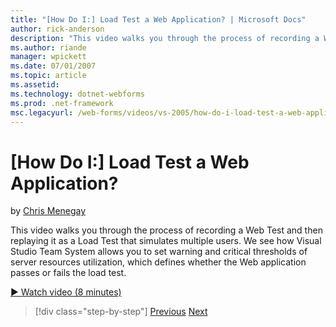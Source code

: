 ```yaml
---
title: "[How Do I:] Load Test a Web Application? | Microsoft Docs"
author: rick-anderson
description: "This video walks you through the process of recording a Web Test and then replaying it as a Load Test that simulates multiple users. We see how Visual Studio..."
ms.author: riande
manager: wpickett
ms.date: 07/01/2007
ms.topic: article
ms.assetid: 
ms.technology: dotnet-webforms
ms.prod: .net-framework
msc.legacyurl: /web-forms/videos/vs-2005/how-do-i-load-test-a-web-application
---
```

[How Do I:] Load Test a Web Application?
====================
by [Chris Menegay](https://twitter.com/CMenegay)

This video walks you through the process of recording a Web Test and then replaying it as a Load Test that simulates multiple users. We see how Visual Studio Team System allows you to set warning and critical thresholds of server resources utilization, which defines whether the Web application passes or fails the load test.

[&#9654; Watch video (8 minutes)](https://channel9.msdn.com/Blogs/ASP-NET-Site-Videos/how-do-i-load-test-a-web-application)

>[!div class="step-by-step"] [Previous](how-do-i-practice-test-driven-development.md) [Next](how-do-i-tune-web-application-performance-with-profiling.md)